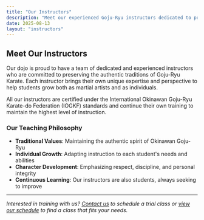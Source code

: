 ```yaml
---
title: "Our Instructors"
description: "Meet our experienced Goju-Ryu instructors dedicated to preserving authentic martial arts traditions"
date: 2025-08-13
layout: "instructors"
---
```


## Meet Our Instructors

Our dojo is proud to have a team of dedicated and experienced instructors who are committed to preserving the authentic traditions of Goju-Ryu Karate. Each instructor brings their own unique expertise and perspective to help students grow both as martial artists and as individuals.

All our instructors are certified under the International Okinawan Goju-Ryu Karate-do Federation (IOGKF) standards and continue their own training to maintain the highest level of instruction.

### Our Teaching Philosophy

- **Traditional Values**: Maintaining the authentic spirit of Okinawan Goju-Ryu
- **Individual Growth**: Adapting instruction to each student's needs and abilities
- **Character Development**: Emphasizing respect, discipline, and personal integrity
- **Continuous Learning**: Our instructors are also students, always seeking to improve

---

*Interested in training with us? [Contact us](/contact) to schedule a trial class or [view our schedule](/schedule) to find a class that fits your needs.*
